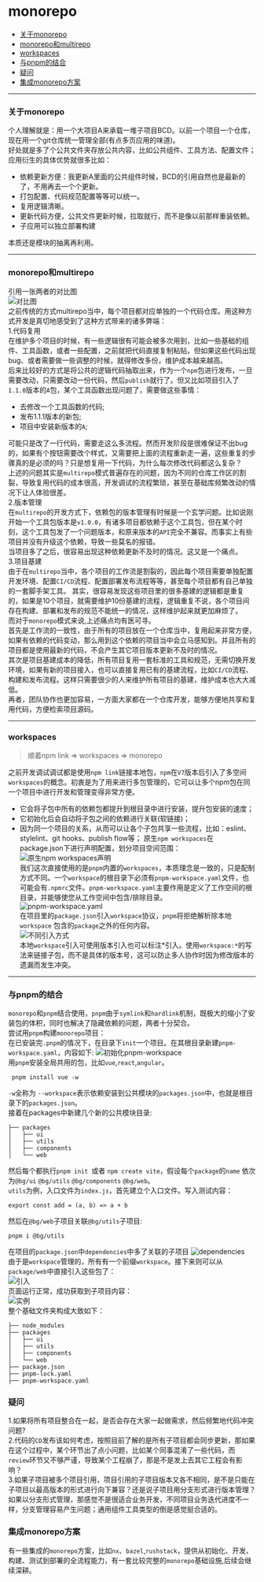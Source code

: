 # monorepo
- <a href='#topic1'>关于monorepo</a>
- <a href='#topic2'>monorepo和multirepo</a>　
- <a href='#topic3'>workspaces</a>
- <a href='#topic4'>与pnpm的结合</a>
- <a href='#topic5'>疑问</a>
- <a href='#topic6'>集成monorepo方案</a>

---

### <a id='topic1' style='text-decoration:none;'>关于monorepo</a>
个人理解就是：用一个大项目A来承载一堆子项目BCD。以前一个项目一个仓库，现在用一个git仓库统一管理全部(有点多页应用的味道)。  
好处就是多了个公共文件夹存放公共内容，比如公共组件、工具方法、配置文件；应用衍生的具体优势就很多比如：  
- 依赖更新方便：我更新A里面的公共组件时候，BCD的引用自然也是最新的了，不用再去一个个更新。  
- 打包配置、代码规范配置等等可以统一。  
- 复用逻辑清晰。  
- 更新代码方便，公共文件更新时候，拉取就行，而不是像以前那样重装依赖。  
- 子应用可以独立部署构建

本质还是模块的抽离再利用。

---

### <a id='topic2' style='text-decoration:none;'>monorepo和multirepo</a>
引用一张两者的对比图      
![对比图](./img/monorepo_1.png)    
之前传统的方式multirepo当中，每个项目都对应单独的一个代码仓库。用这种方式开发是真切地感受到了这种方式带来的诸多弊端：  
1.代码复用  
在维护多个项目的时候，有一些逻辑很有可能会被多次用到，比如一些基础的组件、工具函数，或者一些配置，之前就把代码直接复制粘贴，但如果这些代码出现bug、或者需要做一些调整的时候，就得修改多份，维护成本越来越高。   
后来比较好的方式是将公共的逻辑代码抽取出来，作为一个`npm`包进行发布，一旦需要改动，只需要改动一份代码，然后`publish`就行了。但又比如项目引入了`1.1.0`版本的`A`包，某个工具函数出现问题了，需要做这些事情：  
- 去修改一个工具函数的代码;  
- 发布1.1.1版本的新包;  
- 项目中安装新版本的`A`;    
  
可能只是改了一行代码，需要走这么多流程。然而开发阶段是很难保证不出bug的，如果有个按钮需要改个样式，又需要把上面的流程重新走一遍，这些重复的步骤真的是必须的吗？只是想复用一下代码，为什么每次修改代码都这么复杂？   
上述的问题其实是`multirepo`模式普遍存在的问题，因为不同的仓库工作区的割裂，导致复用代码的成本很高，开发调试的流程繁琐，甚至在基础库频繁改动的情况下让人体验很差。  
2.版本管理  
在`multirepo`的开发方式下，依赖包的版本管理有时候是一个玄学问题。比如说刚开始一个工具包版本是`v1.0.0`，有诸多项目都依赖于这个工具包，但在某个时刻，这个工具包发了一个问题版本，和原来版本的`API`完全不兼容。而事实上有些项目并没有升级这个依赖，导致一些莫名的报错。  
当项目多了之后，很容易出现这种依赖更新不及时的情况。这又是一个痛点。    
3.项目基建   
由于在`multirepo`当中，各个项目的工作流是割裂的，因此每个项目需要单独配置开发环境、配置`CI/CD`流程、配置部署发布流程等等，甚至每个项目都有自己单独的一套脚手架工具。
其实，很容易发现这些项目里的很多基建的逻辑都是重复的，如果是10个项目，就需要维护10份基建的流程，逻辑重复不说，各个项目间存在构建、部署和发布的规范不能统一的情况，这样维护起来就更加麻烦了。  
而对于`monorepo`模式来说,上述痛点均有医可寻。  
首先是工作流的一致性，由于所有的项目放在一个仓库当中，复用起来非常方便，如果有依赖的代码变动，那么用到这个依赖的项目当中会立马感知到。并且所有的项目都是使用最新的代码，不会产生其它项目版本更新不及时的情况。  
其次是项目基建成本的降低，所有项目复用一套标准的工具和规范，无需切换开发环境，如果有新的项目接入，也可以直接复用已有的基建流程，比如`CI/CD`流程、构建和发布流程。这样只需要很少的人来维护所有项目的基建，维护成本也大大减低。   
再者，团队协作也更加容易，一方面大家都在一个仓库开发，能够方便地共享和复用代码，方便检索项目源码。

---

### <a id='topic3' style='text-decoration:none;'>workspaces</a>
  > 顺着npm link => workspaces => monorepo  

之前开发调试调试都是使用`npm link`链接本地包，`npm`在`V7`版本后引入了多空间`workspaces`的概念。初衷是为了用来进行多包管理的，它可以让多个npm包在同一个项目中进行开发和管理变得非常方便。
- 它会将子包中所有的依赖包都提升到根目录中进行安装，提升包安装的速度；  
- 它初始化后会自动将子包之间的依赖进行关联(软链接)；
- 因为同一个项目的关系，从而可以让各个子包共享一些流程，比如：eslint、stylelint、git hooks、publish flow等；
  原生`npm workspaces`在package.json下进行声明配置，划分项目空间范围： 
![原生npm workspaces声明](./img/monorepo_2.png)      
我们这次直接使用的是`pnpm`内置的`workspaces`，本质理念是一致的，只是配制方式不同。一个`workspace`的根目录下必须有`pnpm-workspace.yaml`文件，也可能会有`.npmrc`文件。`pnpm-workspace.yaml`主要作用是定义了工作空间的根目录，并能够使您从工作空间中包含/排除目录。  
![pnpm-workspace.yaml](./img/monorepo_3.png)      
在项目里的`package.json`引入`workspace`协议，`pnpm`将拒绝解析除本地`workspace` 包含的`package`之外的任何内容。  
![不同引入方式](./img/monorepo_4.png)   
本地`workspace`引入可使用版本引入也可以标注*引入。使用`workspace:*`的写法来链接子包，而不是具体的版本号，这可以防止多人协作时因为修改版本的遗漏而发生冲突。

---

### <a id='topic4' style='text-decoration:none;'>与pnpm的结合</a>
`monorepo`和`pnpm`结合使用，`pnpm`由于`symlink`和`hardlink`机制，既极大的缩小了安装包的体积，同时也解决了隐藏依赖的问题，两者十分契合。  
尝试用`pnpm`构建`monorepo`项目：  
在已安装完`.pnpm`的情况下，在目录下`init`一个项目。在其根目录新建`pnpm-workspace.yaml`，内容如下:
![初始化pnpm-workspace](./img/monorepo_5.png)       
用`pnpm`安装全局共用的包，比如`vue`,`react`,`angular`。  
```
 pnpm install vue -w
```  
`-w`全称为 `--workspace`表示依赖安装到公共模块的`packages.json`中，也就是根目录下的`packages.json`。   
接着在packages中新建几个新的公共模块目录:
```
├── packages
│   ├── ui
│   ├── utils
│   ├── components
│   └── web
```  
然后每个都执行`pnpm init `或者 `npm create vite`，假设每个`package`的`name` 依次为`@bg/ui` `@bg/utils` `@bg/components` `@bg/web`。   
`utils`为例，入口文件为`index.js`，首先建立个入口文件。写入测试内容：
```
export const add = (a, b) => a + b
```
然后在`@bg/web`子项目关联`@bg/utils`子项目:
```
pnpm i @bg/utils 
```
在项目的`package.json`中`dependencies`中多了关联的子项目
![dependencies](./img/monorepo_6.png)   
由于是`workspace`管理的，所有有一个前缀`workspace`。接下来则可以从`package/web`中直接引入这些包了：  
![引入](./img/monorepo_8.png)   
页面运行正常，成功获取到子项目内容：  
![实例](./img/monorepo_7.png)   
整个基础文件夹构成大致如下：
```
├── node_modules
├── packages
│   ├── ui
│   ├── utils
│   ├── components
│   └── web
├── package.json
├── pnpm-lock.yaml
├── pnpm-workspace.yaml
```


### <a id='topic5' style='text-decoration:none;'>疑问</a>
1.如果将所有项目整合在一起，是否会存在大家一起做需求，然后频繁地代码冲突问题?  
2.代码的`CD`发布该如何考虑，按照目前了解的是所有子项目都会同步更新，那如果在这个过程中，某个环节出了点小问题，比如某个同事混淆了一些代码，而`review`环节又不够严谨，导致某个工程崩了，那是不是发上去其它工程会有影响？  
3.如果子项目被多个项目引用，项目引用的子项目版本又各不相同，是不是只能在子项目以最高版本的形式进行向下兼容？还是说子项目用分支形式进行版本管理？如果以分支形式管理，那感觉不是很适合业务开发，不同项目业务迭代进度不一样，分支管理容易产生问题；通用组件工具类型的倒是感觉挺合适的。


### <a id='topic6' style='text-decoration:none;'>集成monorepo方案</a>
有一些集成的`monorepo`方案，比如`nx`、`bazel`,`rushstack`，提供从初始化、开发、构建、测试到部署的全流程能力，有一套比较完整的`monorepo`基础设施,后续会继续深耕。
